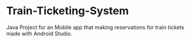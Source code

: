 # Train-Ticketing-System
Java Project for an Mobile app that  making reservations for train tickets made with Android Studio.
